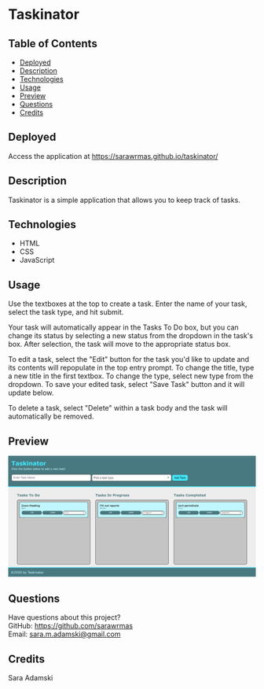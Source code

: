 # Taskinator

## Table of Contents
* [Deployed](#deployed)
* [Description](#description)
* [Technologies](#technologies)
* [Usage](#usage)
* [Preview](#preview)
* [Questions](#questions)
* [Credits](#credits)

## Deployed
Access the application at https://sarawrmas.github.io/taskinator/

## Description
Taskinator is a simple application that allows you to keep track of tasks. 

## Technologies
* HTML
* CSS
* JavaScript

## Usage
Use the textboxes at the top to create a task. Enter the name of your task, select the task type, and hit submit.

Your task will automatically appear in the Tasks To Do box, but you can change its status by selecting a new status from the dropdown in the task's box. After selection, the task will move to the appropriate status box.

To edit a task, select the "Edit" button for the task you'd like to update and its contents will repopulate in the top entry prompt. To change the title, type a new title in the first textbox. To change the type, select new type from the dropdown. To save your edited task, select "Save Task" button and it will update below.

To delete a task, select "Delete" within a task body and the task will automatically be removed.

## Preview
![A screenshot of the application](./assets/images/screenshot.png)

## Questions
Have questions about this project?  
GitHub: https://github.com/sarawrmas  
Email: sara.m.adamski@gmail.com

## Credits
Sara Adamski